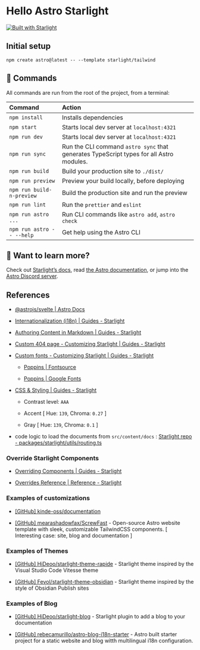 # Hello Astro Starlight

[![Built with Starlight](https://astro.badg.es/v2/built-with-starlight/tiny.svg)](https://starlight.astro.build)

## Initial setup

```
npm create astro@latest -- --template starlight/tailwind
```

## 🧞 Commands

All commands are run from the root of the project, from a terminal:

| Command                   | Action                                                                                  |
| :------------------------ | :-------------------------------------------------------------------------------------- |
| `npm install`             | Installs dependencies                                                                   |
| `npm start`               | Starts local dev server at `localhost:4321`                                             |
| `npm run dev`             | Starts local dev server at `localhost:4321`                                             |
| `npm run sync`            | Run the CLI command `astro sync` that generates TypeScript types for all Astro modules. |
| `npm run build`           | Build your production site to `./dist/`                                                 |
| `npm run preview`         | Preview your build locally, before deploying                                            |
| `npm run build-n-preview` | Build the production site and run the preview                                           |
| `npm run lint`            | Run the `prettier` and `eslint`                                                         |
| `npm run astro ...`       | Run CLI commands like `astro add`, `astro check`                                        |
| `npm run astro -- --help` | Get help using the Astro CLI                                                            |

## 👀 Want to learn more?

Check out [Starlight’s docs](https://starlight.astro.build/), read [the Astro documentation](https://docs.astro.build), or jump into the [Astro Discord server](https://astro.build/chat).

## References

- [@astrojs/svelte | Astro Docs](https://docs.astro.build/en/guides/integrations-guide/svelte/)

- [Internationalization (i18n) | Guides - Starlight](https://starlight.astro.build/guides/i18n/)

- [Authoring Content in Markdown | Guides - Starlight](https://starlight.astro.build/guides/authoring-content/)

- [Custom 404 page - Customizing Starlight | Guides - Starlight](https://starlight.astro.build/guides/customization/#custom-404-page)

- [Custom fonts - Customizing Starlight | Guides - Starlight](https://starlight.astro.build/guides/customization/#custom-fonts)

  - [Poppins | Fontsource](https://fontsource.org/fonts/poppins)

  - [Poppins | Google Fonts](https://fonts.google.com/specimen/Poppins)

- [CSS & Styling | Guides - Starlight](https://starlight.astro.build/guides/css-and-tailwind/#color-theme-editor)

  - Contrast level: `AAA`

  - Accent [ Hue: `139`, Chroma: `0.27` ]

  - Gray [ Hue: `139`, Chroma: `0.1` ]

- code logic to load the documents from `src/content/docs` : [Starlight repo - packages/starlight/utils/routing.ts](https://github.com/withastro/starlight/blob/6f3202b3eb747de8a1cfcba001ab618d5fdee44a/packages/starlight/utils/routing.ts)

### Override Starlight Components

- [Overriding Components | Guides - Starlight](https://starlight.astro.build/guides/overriding-components/)

- [Overrides Reference | Reference - Starlight](https://starlight.astro.build/reference/overrides/)

### Examples of customizations

- [[GitHub] kinde-oss/documentation](https://github.com/kinde-oss/documentation)

- [[GitHub] mearashadowfax/ScrewFast](https://github.com/mearashadowfax/ScrewFast) - Open-source Astro website template with sleek, customizable TailwindCSS components. [ Interesting case: site, blog and documentation ]

### Examples of Themes

- [[GitHub] HiDeoo/starlight-theme-rapide](https://github.com/HiDeoo/starlight-theme-rapide) - Starlight theme inspired by the Visual Studio Code Vitesse theme

- [[GitHub] Fevol/starlight-theme-obsidian](https://github.com/Fevol/starlight-theme-obsidian) - Starlight theme inspired by the style of Obsidian Publish sites

### Examples of Blog

- [[GitHub] HiDeoo/starlight-blog](https://github.com/HiDeoo/starlight-blog) - Starlight plugin to add a blog to your documentation

- [[GitHub] rebecamurillo/astro-blog-i18n-starter](https://github.com/rebecamurillo/astro-blog-i18n-starter) - Astro built starter project for a static website and blog witth multilingual i18n configuration.
